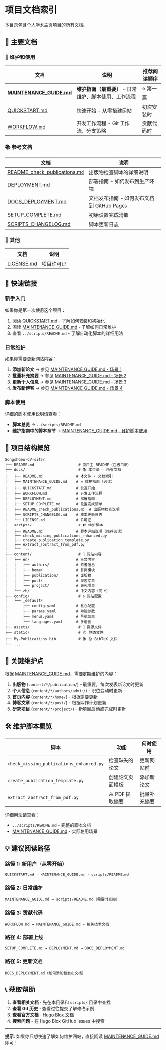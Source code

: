# 项目文档索引

本目录包含个人学术主页项目的所有文档。

## 📖 主要文档

### 🔧 维护和使用

| 文档 | 说明 | 推荐阅读顺序 |
|------|------|-------------|
| **[MAINTENANCE_GUIDE.md](MAINTENANCE_GUIDE.md)** | **维护指南（最重要）** - 日常维护、脚本使用、工作流程 | ⭐ 第一篇 |
| [QUICKSTART.md](QUICKSTART.md) | 快速开始 - 从零搭建网站 | 初次安装时 |
| [WORKFLOW.md](WORKFLOW.md) | 开发工作流程 - Git 工作流、分支策略 | 贡献代码时 |

### 📚 参考文档

| 文档 | 说明 |
|------|------|
| [README_check_publications.md](README_check_publications.md) | 出版物检查脚本的详细说明 |
| [DEPLOYMENT.md](DEPLOYMENT.md) | 部署指南 - 如何发布到生产环境 |
| [DOCS_DEPLOYMENT.md](DOCS_DEPLOYMENT.md) | 文档发布指南 - 如何发布文档到 GitHub Pages |
| [SETUP_COMPLETE.md](SETUP_COMPLETE.md) | 初始设置完成清单 |
| [SCRIPTS_CHANGELOG.md](SCRIPTS_CHANGELOG.md) | 脚本更新日志 |

### 📜 其他

| 文档 | 说明 |
|------|------|
| [LICENSE.md](LICENSE.md) | 项目许可证 |

## 🚀 快速链接

### 新手入门

如果你是第一次使用这个项目：

1. 阅读 [QUICKSTART.md](QUICKSTART.md) - 了解如何安装和初始化
2. 阅读 [MAINTENANCE_GUIDE.md](MAINTENANCE_GUIDE.md) - 了解如何日常维护
3. 查看 `../scripts/README.md` - 了解自动化脚本的详细用法

### 日常维护

如果你需要更新网站内容：

1. **添加新论文** → 参见 [MAINTENANCE_GUIDE.md - 场景 1](MAINTENANCE_GUIDE.md#场景-1-发表新论文)
2. **批量补充摘要** → 参见 [MAINTENANCE_GUIDE.md - 场景 2](MAINTENANCE_GUIDE.md#场景-2-批量补充摘要)
3. **更新个人信息** → 参见 [MAINTENANCE_GUIDE.md - 场景 3](MAINTENANCE_GUIDE.md#场景-3-更新个人信息)
4. **发布新博客** → 参见 [MAINTENANCE_GUIDE.md - 场景 4](MAINTENANCE_GUIDE.md#场景-4-发布新博客)

### 脚本使用

详细的脚本使用说明请查看：

- **脚本总览** → `../scripts/README.md`
- **维护指南中的脚本章节** → [MAINTENANCE_GUIDE.md - 维护脚本使用](MAINTENANCE_GUIDE.md#维护脚本使用)

## 📁 项目结构概览

```
SongshGeo-CV-site/
├── README.md                    # 项目主 README（在根目录）
├── docs/                        # 📚 本目录 - 所有文档
│   ├── README.md               # 本文件 - 文档索引
│   ├── MAINTENANCE_GUIDE.md    # ⭐ 维护指南（必读）
│   ├── QUICKSTART.md           # 快速开始
│   ├── WORKFLOW.md             # 开发工作流程
│   ├── DEPLOYMENT.md           # 部署指南
│   ├── SETUP_COMPLETE.md       # 设置完成清单
│   ├── README_check_publications.md  # 出版物检查说明
│   ├── SCRIPTS_CHANGELOG.md    # 脚本更新日志
│   └── LICENSE.md              # 许可证
├── scripts/                     # 🛠️ 维护脚本
│   ├── README.md               # 脚本详细说明（推荐阅读）
│   ├── check_missing_publications_enhanced.py
│   ├── create_publication_template.py
│   ├── extract_abstract_from_pdf.py
│   └── ...
├── content/                     # 📝 网站内容
│   ├── en/                     # 英文内容
│   │   ├── authors/            # 作者信息
│   │   ├── home/               # 首页模块
│   │   ├── publication/        # 出版物
│   │   ├── post/               # 博客文章
│   │   └── project/            # 研究项目
│   └── zh/                     # 中文内容（同上）
├── config/                      # ⚙️ 网站配置
│   └── _default/
│       ├── config.yaml         # 核心配置
│       ├── params.yaml         # 功能参数
│       ├── menus.yaml          # 导航菜单
│       └── languages.yaml      # 多语言
├── assets/                      # 🎨 资源文件
├── static/                      # 📦 静态文件
├── My-Publications.bib          # 📚 总 BibTeX 文件
└── ...
```

## 🎯 关键维护点

根据 [MAINTENANCE_GUIDE.md](MAINTENANCE_GUIDE.md)，需要定期维护的内容：

1. **出版物** (`content/*/publication/`) - 最重要，每次发表新论文时更新
2. **个人信息** (`content/*/authors/admin/`) - 职位变动时更新
3. **首页内容** (`content/*/home/`) - 根据需要更新
4. **博客文章** (`content/*/post/`) - 根据写作计划更新
5. **研究项目** (`content/*/project/`) - 新项目启动或完成时更新

## 🛠️ 维护脚本概览

| 脚本 | 功能 | 何时使用 |
|------|------|----------|
| `check_missing_publications_enhanced.py` | 检查缺失的论文 | 更新网站前 |
| `create_publication_template.py` | 创建论文页面模板 | 添加新论文 |
| `extract_abstract_from_pdf.py` | 从 PDF 提取摘要 | 批量补充摘要 |

详细用法请查看：
- `../scripts/README.md` - 完整的脚本文档
- [MAINTENANCE_GUIDE.md](MAINTENANCE_GUIDE.md) - 实际使用场景

## 💡 建议阅读路径

### 路径 1: 新用户（从零开始）

```
QUICKSTART.md → MAINTENANCE_GUIDE.md → scripts/README.md
```

### 路径 2: 日常维护

```
MAINTENANCE_GUIDE.md → scripts/README.md（需要时查阅）
```

### 路径 3: 贡献代码

```
WORKFLOW.md → MAINTENANCE_GUIDE.md → 相关技术文档
```

### 路径 4: 部署上线

```
SETUP_COMPLETE.md → DEPLOYMENT.md → DOCS_DEPLOYMENT.md
```

### 路径 5: 更新文档

```
DOCS_DEPLOYMENT.md（如何添加和发布文档）
```

## 📞 获取帮助

1. **查看相关文档** - 先在本目录和 `scripts/` 目录中查找
2. **查看 Git 历史** - 查看过往提交了解修改示例
3. **查看官方文档** - [Hugo Blox 文档](https://docs.hugoblox.com/)
4. **搜索问题** - 在 Hugo Blox GitHub Issues 中搜索

---

**提示**: 如果你只想快速了解如何维护网站，直接阅读 [MAINTENANCE_GUIDE.md](MAINTENANCE_GUIDE.md) 即可！


